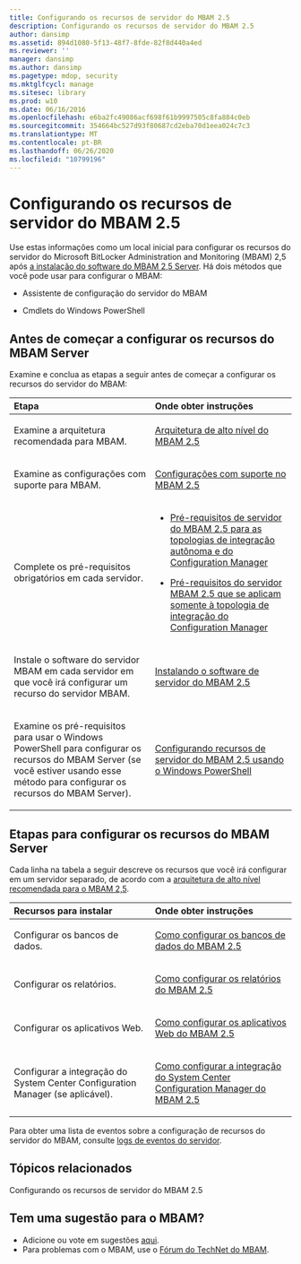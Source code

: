 ```yaml
---
title: Configurando os recursos de servidor do MBAM 2.5
description: Configurando os recursos de servidor do MBAM 2.5
author: dansimp
ms.assetid: 894d1080-5f13-48f7-8fde-82f8d440a4ed
ms.reviewer: ''
manager: dansimp
ms.author: dansimp
ms.pagetype: mdop, security
ms.mktglfcycl: manage
ms.sitesec: library
ms.prod: w10
ms.date: 06/16/2016
ms.openlocfilehash: e6ba2fc49086acf698f61b9997505c8fa884c0eb
ms.sourcegitcommit: 354664bc527d93f80687cd2eba70d1eea024c7c3
ms.translationtype: MT
ms.contentlocale: pt-BR
ms.lasthandoff: 06/26/2020
ms.locfileid: "10799196"
---
```

# Configurando os recursos de servidor do MBAM 2.5


Use estas informações como um local inicial para configurar os recursos do servidor do Microsoft BitLocker Administration and Monitoring (MBAM) 2,5 após [a instalação do software do MBAM 2,5 Server](installing-the-mbam-25-server-software.md). Há dois métodos que você pode usar para configurar o MBAM:

-   Assistente de configuração do servidor do MBAM

-   Cmdlets do Windows PowerShell

## Antes de começar a configurar os recursos do MBAM Server


Examine e conclua as etapas a seguir antes de começar a configurar os recursos do servidor do MBAM:

<table>
<colgroup>
<col width="50%" />
<col width="50%" />
</colgroup>
<thead>
<tr class="header">
<th align="left">Etapa</th>
<th align="left">Onde obter instruções</th>
</tr>
</thead>
<tbody>
<tr class="odd">
<td align="left"><p>Examine a arquitetura recomendada para MBAM.</p></td>
<td align="left"><p><a href="high-level-architecture-for-mbam-25.md" data-raw-source="[High-Level Architecture for MBAM 2.5](high-level-architecture-for-mbam-25.md)">Arquitetura de alto nível do MBAM 2.5</a></p></td>
</tr>
<tr class="even">
<td align="left"><p>Examine as configurações com suporte para MBAM.</p></td>
<td align="left"><p><a href="mbam-25-supported-configurations.md" data-raw-source="[MBAM 2.5 Supported Configurations](mbam-25-supported-configurations.md)">Configurações com suporte no MBAM 2.5</a></p></td>
</tr>
<tr class="odd">
<td align="left"><p>Complete os pré-requisitos obrigatórios em cada servidor.</p></td>
<td align="left"><ul>
<li><p><a href="mbam-25-server-prerequisites-for-stand-alone-and-configuration-manager-integration-topologies.md" data-raw-source="[MBAM 2.5 Server Prerequisites for Stand-alone and Configuration Manager Integration Topologies](mbam-25-server-prerequisites-for-stand-alone-and-configuration-manager-integration-topologies.md)">Pré-requisitos de servidor do MBAM 2.5 para as topologias de integração autônoma e do Configuration Manager</a></p></li>
<li><p><a href="mbam-25-server-prerequisites-that-apply-only-to-the-configuration-manager-integration-topology.md" data-raw-source="[MBAM 2.5 Server Prerequisites that Apply Only to the Configuration Manager Integration Topology](mbam-25-server-prerequisites-that-apply-only-to-the-configuration-manager-integration-topology.md)">Pré-requisitos do servidor MBAM 2.5 que se aplicam somente à topologia de integração do Configuration Manager</a></p></li>
</ul></td>
</tr>
<tr class="even">
<td align="left"><p>Instale o software do servidor MBAM em cada servidor em que você irá configurar um recurso do servidor MBAM.</p></td>
<td align="left"><p><a href="installing-the-mbam-25-server-software.md" data-raw-source="[Installing the MBAM 2.5 Server Software](installing-the-mbam-25-server-software.md)">Instalando o software de servidor do MBAM 2.5</a></p></td>
</tr>
<tr class="odd">
<td align="left"><p>Examine os pré-requisitos para usar o Windows PowerShell para configurar os recursos do MBAM Server (se você estiver usando esse método para configurar os recursos do MBAM Server).</p></td>
<td align="left"><p><a href="configuring-mbam-25-server-features-by-using-windows-powershell.md" data-raw-source="[Configuring MBAM 2.5 Server Features by Using Windows PowerShell](configuring-mbam-25-server-features-by-using-windows-powershell.md)">Configurando recursos de servidor do MBAM 2.5 usando o Windows PowerShell</a></p></td>
</tr>
</tbody>
</table>

 

## Etapas para configurar os recursos do MBAM Server


Cada linha na tabela a seguir descreve os recursos que você irá configurar em um servidor separado, de acordo com a [arquitetura de alto nível recomendada para o MBAM 2,5](high-level-architecture-for-mbam-25.md).

<table>
<colgroup>
<col width="50%" />
<col width="50%" />
</colgroup>
<thead>
<tr class="header">
<th align="left">Recursos para instalar</th>
<th align="left">Onde obter instruções</th>
</tr>
</thead>
<tbody>
<tr class="odd">
<td align="left"><p>Configurar os bancos de dados.</p></td>
<td align="left"><p><a href="how-to-configure-the-mbam-25-databases.md" data-raw-source="[How to Configure the MBAM 2.5 Databases](how-to-configure-the-mbam-25-databases.md)">Como configurar os bancos de dados do MBAM 2.5</a></p></td>
</tr>
<tr class="even">
<td align="left"><p>Configurar os relatórios.</p></td>
<td align="left"><p><a href="how-to-configure-the-mbam-25-reports.md" data-raw-source="[How to Configure the MBAM 2.5 Reports](how-to-configure-the-mbam-25-reports.md)">Como configurar os relatórios do MBAM 2.5</a></p></td>
</tr>
<tr class="odd">
<td align="left"><p>Configurar os aplicativos Web.</p></td>
<td align="left"><p><a href="how-to-configure-the-mbam-25-web-applications.md" data-raw-source="[How to Configure the MBAM 2.5 Web Applications](how-to-configure-the-mbam-25-web-applications.md)">Como configurar os aplicativos Web do MBAM 2.5</a></p></td>
</tr>
<tr class="even">
<td align="left"><p>Configurar a integração do System Center Configuration Manager (se aplicável).</p></td>
<td align="left"><p><a href="how-to-configure-the-mbam-25-system-center-configuration-manager-integration.md" data-raw-source="[How to Configure the MBAM 2.5 System Center Configuration Manager Integration](how-to-configure-the-mbam-25-system-center-configuration-manager-integration.md)">Como configurar a integração do System Center Configuration Manager do MBAM 2.5</a></p></td>
</tr>
</tbody>
</table>

 

Para obter uma lista de eventos sobre a configuração de recursos do servidor do MBAM, consulte [logs de eventos do servidor](server-event-logs.md).



## Tópicos relacionados


Configurando os recursos de servidor do MBAM 2.5
 

 
## Tem uma sugestão para o MBAM?
- Adicione ou vote em sugestões [aqui](http://mbam.uservoice.com/forums/268571-microsoft-bitlocker-administration-and-monitoring). 
- Para problemas com o MBAM, use o [Fórum do TechNet do MBAM](https://social.technet.microsoft.com/Forums/home?forum=mdopmbam).




